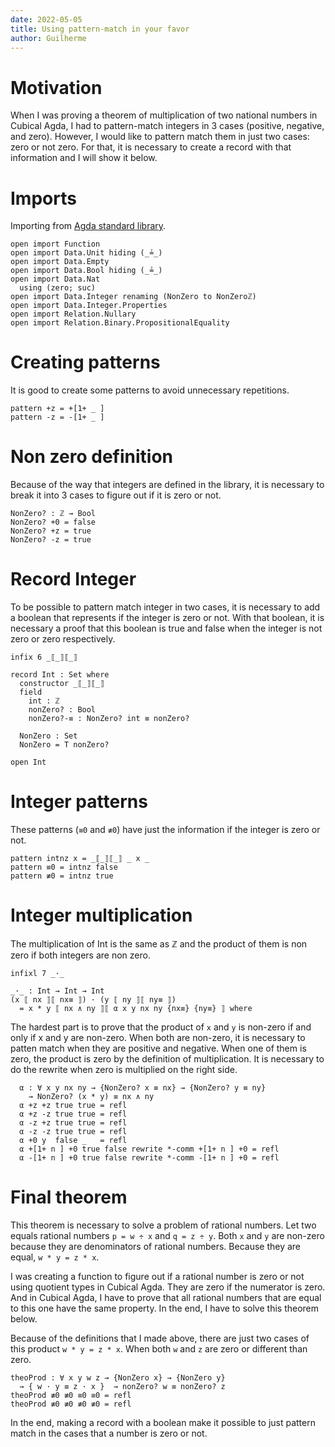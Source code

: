 ```yaml
---
date: 2022-05-05
title: Using pattern-match in your favor
author: Guilherme
---
```


# Motivation

When I was proving a theorem of multiplication of two national numbers in Cubical Agda,
I had to pattern-match integers in 3 cases (positive, negative, and zero).
However, I would like to pattern match them in just two cases: zero or not zero.
For that, it is necessary to create a record with that information and I will show it below.

# Imports

Importing from [Agda standard library](https://github.com/agda/agda-stdlib).

```
open import Function
open import Data.Unit hiding (_≟_)
open import Data.Empty
open import Data.Bool hiding (_≟_)
open import Data.Nat
  using (zero; suc)
open import Data.Integer renaming (NonZero to NonZeroℤ)
open import Data.Integer.Properties
open import Relation.Nullary
open import Relation.Binary.PropositionalEquality
```

# Creating patterns

It is good to create some patterns to avoid unnecessary repetitions.

```
pattern +z = +[1+ _ ]
pattern -z = -[1+ _ ]
```

# Non zero definition

Because of the way that integers are defined in the library,
it is necessary to break it into 3 cases to figure out if it is zero or not.

```
NonZero? : ℤ → Bool
NonZero? +0 = false
NonZero? +z = true
NonZero? -z = true
```

# Record Integer

To be possible to pattern match integer in two cases,
it is necessary to add a boolean that represents if the integer is zero or not.
With that boolean, it is necessary a proof that this boolean is true and false when
the integer is not zero or zero respectively.

```
infix 6 _⟦_⟧⟦_⟧

record Int : Set where
  constructor _⟦_⟧⟦_⟧
  field
    int : ℤ
    nonZero? : Bool
    nonZero?-≡ : NonZero? int ≡ nonZero?

  NonZero : Set
  NonZero = T nonZero?

open Int
```

# Integer patterns

These patterns (`≡0` and `≢0`) have just the information if the integer is zero or not.

```
pattern intnz x = _⟦_⟧⟦_⟧ _ x _
pattern ≡0 = intnz false
pattern ≢0 = intnz true
```

# Integer multiplication

The multiplication of Int is the same as ℤ and the product of them is non zero if both integers are non zero.

```
infixl 7 _·_

_·_ : Int → Int → Int
(x ⟦ nx ⟧⟦ nx≡ ⟧) · (y ⟦ ny ⟧⟦ ny≡ ⟧)
  = x * y ⟦ nx ∧ ny ⟧⟦ α x y nx ny {nx≡} {ny≡} ⟧ where
```

The hardest part is to prove that the product of `x` and `y` is non-zero if and only if x and y are non-zero.
When both are non-zero, it is necessary to patten match when they are positive and negative.
When one of them is zero, the product is zero by the definition of multiplication.
It is necessary to do the rewrite when zero is multiplied on the right side.

```
  α : ∀ x y nx ny → {NonZero? x ≡ nx} → {NonZero? y ≡ ny}
    → NonZero? (x * y) ≡ nx ∧ ny
  α +z +z true true = refl
  α +z -z true true = refl
  α -z +z true true = refl
  α -z -z true true = refl
  α +0 y  false _   = refl
  α +[1+ n ] +0 true false rewrite *-comm +[1+ n ] +0 = refl
  α -[1+ n ] +0 true false rewrite *-comm -[1+ n ] +0 = refl
```

# Final theorem

This theorem is necessary to solve a problem of rational numbers.
Let two equals rational numbers `p = w ÷ x` and `q = z ÷ y`.
Both `x` and `y` are non-zero because they are denominators of rational numbers.
Because they are equal, `w * y = z * x`.

I was creating a function to figure out if a rational number is zero or not using quotient types in Cubical Agda.
They are zero if the numerator is zero.
And in Cubical Agda, I have to prove that all rational numbers that are equal to this one have the same property.
In the end, I have to solve this theorem below.

Because of the definitions that I made above, there are just two cases of this product `w * y = z * x`.
When both `w` and `z` are zero or different than zero.

```
theoProd : ∀ x y w z → {NonZero x} → {NonZero y}
  → { w · y ≡ z · x }  → nonZero? w ≡ nonZero? z
theoProd ≢0 ≢0 ≡0 ≡0 = refl
theoProd ≢0 ≢0 ≢0 ≢0 = refl
```

In the end, making a record with a boolean make it
possible to just pattern match in the cases that a number is zero or not.
